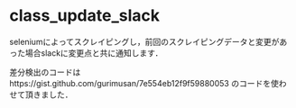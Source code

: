 # class_update_slack
seleniumによってスクレイピングし，前回のスクレイピングデータと変更があった場合slackに変更点と共に通知します．

差分検出のコードはhttps://gist.github.com/gurimusan/7e554eb12f9f59880053
のコードを使わせて頂きました．
